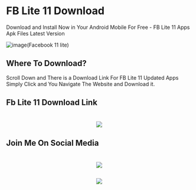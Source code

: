 # FB Lite 11 Download 
Download and Install Now in Your Android Mobile For Free - FB Lite 11 Apps Apk Files Latest Version

![image(Facebook 11 lite)](https://github.com/reyan-dilawar/fb-lite-11-download/blob/97692b3333e8e032b6caf1ed455f5431366e8a06/11%20Facebook%20Lite%20Apps.jpg)
## Where To Download?

Scroll Down and There is a Download Link For FB Lite 11 Updated Apps Simply Click and You Navigate The Website and Download it.

## Fb Lite 11 Download Link
<h1 align=center>

[![](https://custom-icon-badges.demolab.com/badge/-download-ff0000?style=for-the-badge&logo=download&logoColor=white)](https://reyandilawar.blogspot.com/2016/07/11-facebook-lite-apps-in-0ne-android.html)

## Join Me On Social Media
<h1 align=center>
  
[![](https://custom-icon-badges.demolab.com/badge/-instagram-F30183?style=for-the-badge&logo=instagram&logoColor=white)](https://instagram.com/reyan_dilawar)

[![](https://custom-icon-badges.demolab.com/badge/-facebook-0B5ED7?style=for-the-badge&logo=facebook&logoColor=white)](https://facebook.com/reyandilawar)
